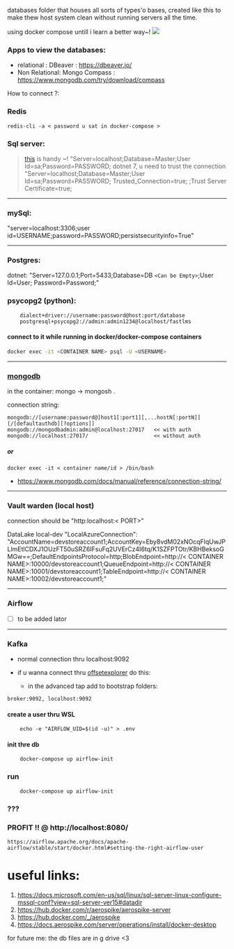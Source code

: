 databases folder that houses all sorts of types'o bases,
created like this to make thew host system clean without running servers all the time.

using docker compose untill i learn a better way~!
![](./static-files/log-horizon-database.gif)

### Apps to view the databases:

- relational : DBeaver : https://dbeaver.io/
- Non Relational: Mongo Compass : https://www.mongodb.com/try/download/compass

How to connect ?:

### Redis

`redis-cli -a < password u sat in docker-compose >` 

### Sql server:
> [this](https://www.connectionstrings.com/sql-server/) is handy ~!
"Server=localhost;Database=Master;User Id=sa;Password=PASSWORD;
> dotnet 7, u need to trust the connection
"Server=localhost;Database=Master;User Id=sa;Password=PASSWORD; Trusted_Connection=true; ;Trust Server Certificate=true;

--- 

### mySql:

"server=localhost:3306;user id=USERNAME;password=PASSWORD;persistsecurityinfo=True"

---

### Postgres:

dotnet:
"Server=127.0.0.1;Port=5433;Database=DB `<Can be Empty>`;User Id=User;                 Password=Password;"


### psycopg2 (python):

```
    dialect+driver://username:password@host:port/database
    postgresql+psycopg2://admin:admin1234@localhost/fastlms
```
#### connect to it while running in docker/docker-compose containers 

```bash
docker exec -it <CONTAINER NAME> psql -U <USERNAME>
```

---

### [mongodb](https://hub.docker.com/_/mongo)

in the container: mongo -> mongosh .

connection string:

```
mongodb://[username:password@]host1[:port1][,...hostN[:portN]][/[defaultauthdb][?options]]
mongodb://mongodbadmin:admin@localhost:27017   << with auth
mongodb://localhost:27017/                     << without auth
```

##### or

```
docker exec -it < container name/id > /bin/bash
```

- https://www.mongodb.com/docs/manual/reference/connection-string/

--- 

### Vault warden (local host)

connection should be "http:localhost:< PORT>"

DataLake local-dev
"LocalAzureConnection": "AccountName=devstoreaccount1;AccountKey=Eby8vdM02xNOcqFlqUwJPLlmEtlCDXJ1OUzFT50uSRZ6IFsuFq2UVErCz4I6tq/K1SZFPTOtr/KBHBeksoGMGw==;DefaultEndpointsProtocol=http;BlobEndpoint=http://< CONTAINER NAME>:10000/devstoreaccount1;QueueEndpoint=http://< CONTAINER NAME>:10001/devstoreaccount1;TableEndpoint=http://< CONTAINER NAME>:10002/devstoreaccount1;"

--- 

### Airflow

- [ ] to be added lator

--- 

### Kafka

- normal connection thru localhost:9092
- if u wanna connect thru [offsetexplorer](https://www.kafkatool.com/download.html) do this:

  - in the advanced tap add to bootstrap folders:

```
broker:9092, localhost:9092
```

#### create a user thru WSL

```
    echo -e "AIRFLOW_UID=$(id -u)" > .env
```

#### init thre db

```
    docker-compose up airflow-init
```

### run

```
    docker-compose up airflow-init
```

### ???

### PROFIT !! @ http://localhost:8080/

``https://airflow.apache.org/docs/apache-airflow/stable/start/docker.html#setting-the-right-airflow-user ``

# useful links:

1. https://docs.microsoft.com/en-us/sql/linux/sql-server-linux-configure-mssql-conf?view=sql-server-ver15#datadir
2. https://hub.docker.com/r/aerospike/aerospike-server
3. https://hub.docker.com/_/aerospike
4. https://docs.aerospike.com/server/operations/install/docker-desktop

for future me: the db files are in g drive <3
